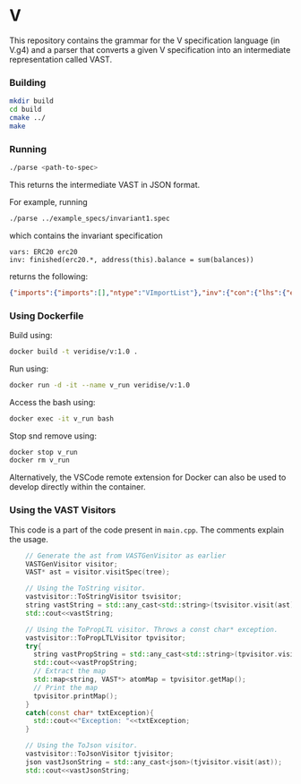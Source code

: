 # V

This repository contains the grammar for the V specification language (in V.g4) and a parser that converts a given V specification into an intermediate representation called VAST.

### Building

```bash
mkdir build
cd build
cmake ../
make
```

### Running 

```bash
./parse <path-to-spec>
```

This returns the intermediate VAST in JSON format.

For example, running 

```bash
./parse ../example_specs/invariant1.spec
```
which contains the invariant specification
```
vars: ERC20 erc20
inv: finished(erc20.*, address(this).balance = sum(balances))
```

returns the following:

```json
{"imports":{"imports":[],"ntype":"VImportList"},"inv":{"con":{"lhs":{"expr":{"args":{"args":[{"ntype":"VVarExpr","var":{"name":"this","ntype":"VID"}}],"ntype":"VArgList"},"base":null,"func":{"name":"address","ntype":"VID"},"ntype":"VFuncCallExpr"},"field":{"name":"balance","ntype":"VID"},"ntype":"VFieldAccessExpr"},"ntype":"VBinExpr","op":"=","rhs":{"args":{"args":[{"ntype":"VVarExpr","var":{"name":"balances","ntype":"VID"}}],"ntype":"VArgList"},"base":null,"func":{"name":"sum","ntype":"VID"},"ntype":"VFuncCallExpr"}},"fun":{"args":null,"base":{"ntype":"VVarExpr","var":{"name":"erc20","ntype":"VID"}},"func":{"name":"*","ntype":"VID"},"ntype":"VFunctionID"},"ntype":"VFinishedStatementExpr","pre":null},"ntype":"VInvSpec","var_decls":{"ntype":"VVarDeclList","var_decls":[{"ntype":"VVarDecl","type":{"name":"ERC20","ntype":"VType"},"var":{"name":"erc20","ntype":"VID"}}]}}
```

### Using Dockerfile

Build using:

```bash
docker build -t veridise/v:1.0 .
```

Run using:

```bash
docker run -d -it --name v_run veridise/v:1.0
```

Access the bash using:

```bash
docker exec -it v_run bash
```

Stop snd remove using:

```bash
docker stop v_run
docker rm v_run
```

Alternatively, the VSCode remote extension for Docker can also be used to develop directly within the container.

### Using the VAST Visitors

This code is a part of the code present in ```main.cpp```. The comments explain the usage.

```cpp
    // Generate the ast from VASTGenVisitor as earlier
    VASTGenVisitor visitor;
    VAST* ast = visitor.visitSpec(tree);

    // Using the ToString visitor.
    vastvisitor::ToStringVisitor tsvisitor;
    string vastString = std::any_cast<std::string>(tsvisitor.visit(ast));
    std::cout<<vastString;

    // Using the ToPropLTL visitor. Throws a const char* exception.
    vastvisitor::ToPropLTLVisitor tpvisitor;
    try{
      string vastPropString = std::any_cast<std::string>(tpvisitor.visit(ast));
      std::cout<<vastPropString;
      // Extract the map
      std::map<string, VAST*> atomMap = tpvisitor.getMap();
      // Print the map
      tpvisitor.printMap();
    }
    catch(const char* txtException){
      std::cout<<"Exception: "<<txtException;
    }

    // Using the ToJson visitor.
    vastvisitor::ToJsonVisitor tjvisitor;
    json vastJsonString = std::any_cast<json>(tjvisitor.visit(ast));
    std::cout<<vastJsonString;
```